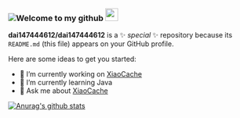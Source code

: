 ### <img src="https://camo.githubusercontent.com/4bb37118238efbfc0a5b357ce269acd0eac269fb647c196305aed2ca2fe0072c/68747470733a2f2f656d6f6a69732e736c61636b6d6f6a69732e636f6d2f656d6f6a69732f696d616765732f313533313834393433302f343234362f626c6f622d73756e676c61737365732e676966">Welcome to my github  <img src="https://github.com/TheDudeThatCode/TheDudeThatCode/blob/master/Assets/Hi.gif" width="26px">  


**dai147444612/dai147444612** is a ✨ _special_ ✨ repository because its `README.md` (this file) appears on your GitHub profile.

Here are some ideas to get you started:

- 🔭 I’m currently working on [XiaoCache](https://github.com/xiao-organization/xiaoCache)
- 🌱 I’m currently learning Java
- 💬 Ask me about [XiaoCache](https://github.com/xiao-organization/xiaoCache)


[![Anurag's github stats](https://github-readme-stats.vercel.app/api?username=dai147444612)](https://github.com/anuraghazra/github-readme-stats)


